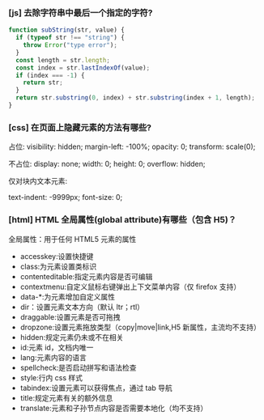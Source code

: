 ### [js] 去除字符串中最后一个指定的字符?

```js
function subString(str, value) {
  if (typeof str !== "string") {
    throw Error("type error");
  }
  const length = str.length;
  const index = str.lastIndexOf(value);
  if (index === -1) {
    return str;
  }
  return str.substring(0, index) + str.substring(index + 1, length);
}
```

### [css] 在页面上隐藏元素的方法有哪些?

占位:
visibility: hidden;
margin-left: -100%;
opacity: 0;
transform: scale(0);

不占位:
display: none;
width: 0; height: 0; overflow: hidden;

仅对块内文本元素:

text-indent: -9999px;
font-size: 0;

### [html] HTML 全局属性(global attribute)有哪些（包含 H5)？

全局属性：用于任何 HTML5 元素的属性

- accesskey:设置快捷键
- class:为元素设置类标识
- contenteditable:指定元素内容是否可编辑
- contextmenu:自定义鼠标右键弹出上下文菜单内容（仅 firefox 支持）
- data-\*:为元素增加自定义属性
- dir：设置元素文本方向（默认 ltr；rtl）
- draggable:设置元素是否可拖拽
- dropzone:设置元素拖放类型（copy|move|link,H5 新属性，主流均不支持）
- hidden:规定元素仍未或不在相关
- id:元素 id，文档内唯一
- lang:元素内容的语言
- spellcheck:是否启动拼写和语法检查
- style:行内 css 样式
- tabindex:设置元素可以获得焦点，通过 tab 导航
- title:规定元素有关的额外信息
- translate:元素和子孙节点内容是否需要本地化（均不支持）
